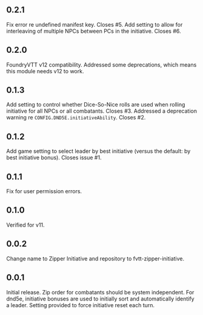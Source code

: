 ## 0.2.1
Fix error re undefined manifest key. Closes #5.
Add setting to allow for interleaving of multiple NPCs between PCs in the initiative. Closes #6.


## 0.2.0
FoundryVTT v12 compatibility. Addressed some deprecations, which means this module needs v12 to work.

## 0.1.3
Add setting to control whether Dice-So-Nice rolls are used when rolling initiative for all NPCs or all combatants. Closes #3.
Addressed a deprecation warning re `CONFIG.DND5E.initiativeAbility`. Closes #2.

## 0.1.2
Add game setting to select leader by best initiative (versus the default: by best initiative bonus). Closes issue #1.

## 0.1.1
Fix for user permission errors.

## 0.1.0
Verified for v11.

## 0.0.2
Change name to Zipper Initiative and repository to fvtt-zipper-initiative.

## 0.0.1

Initial release. Zip order for combatants should be system independent. For dnd5e, initiative bonuses are used to initially sort and automatically identify a leader. Setting provided to force initiative reset each turn.
